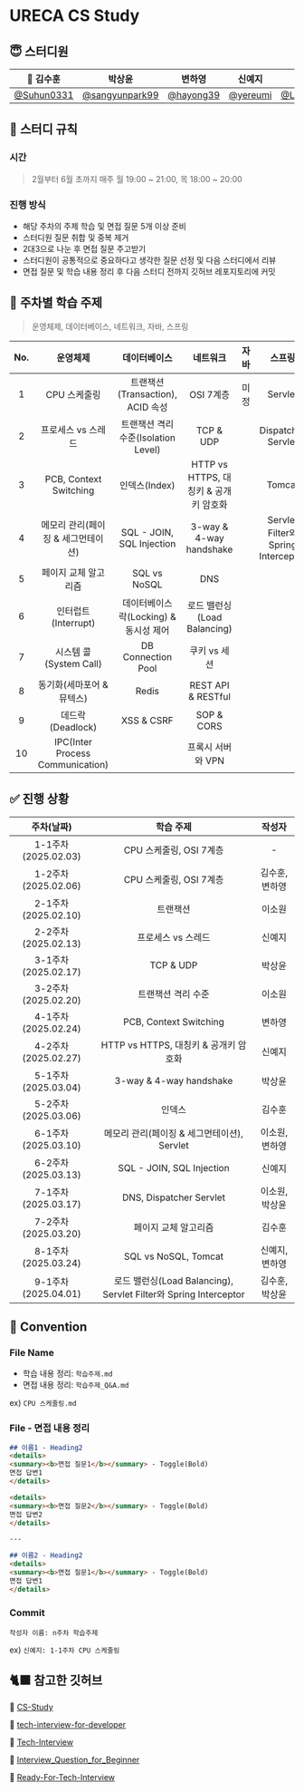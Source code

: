 # URECA CS Study
## 😇 스터디원
| 👑 김수훈 | 박상윤 | 변하영 | 신예지 | 이소원 |
|:-------:|:----:|:-----:|:----:|:----:|
| [@Suhun0331](https://github.com/Suhun0331) | [@sangyunpark99](https://github.com/sangyunpark99) | [@hayong39](https://github.com/hayong39) | [@yereumi](https://github.com/yereumi) | [@Leesowon](https://github.com/Leesowon) |

## 📍 스터디 규칙
### 시간
> 2월부터 6월 초까지 매주 월 19:00 ~ 21:00, 목 18:00 ~ 20:00

### 진행 방식
- 해당 주차의 주제 학습 및 면접 질문 5개 이상 준비
- 스터디원 질문 취합 및 중복 제거
- 2대3으로 나눈 후 면접 질문 주고받기
- 스터디원이 공통적으로 중요하다고 생각한 질문 선정 및 다음 스터디에서 리뷰
- 면접 질문 및 학습 내용 정리 후 다음 스터디 전까지 깃허브 레포지토리에 커밋

## 📑 주차별 학습 주제
> 운영체제, 데이터베이스, 네트워크, 자바, 스프링

| No. | 운영체제 | 데이터베이스 | 네트워크 | 자바 | 스프링 |
|:---:|:------:|:--------:|:------:|:---:|:----:|
| 1 | CPU 스케줄링 | 트랜잭션(Transaction), ACID 속성 | OSI 7계층 | 미정 | Servlet |
| 2 | 프로세스 vs 스레드 | 트랜잭션 격리 수준(Isolation Level) | TCP & UDP |  | Dispatcher Servlet |
| 3 | PCB, Context Switching | 인덱스(Index) | HTTP vs HTTPS, 대칭키 & 공개키 암호화 |  | Tomcat |
| 4 | 메모리 관리(페이징 & 세그먼테이션) | SQL - JOIN, SQL Injection | 3-way & 4-way handshake |  | Servlet Filter와 Spring Interceptor |
| 5 | 페이지 교체 알고리즘 | SQL vs NoSQL | DNS |  |  |
| 6 | 인터럽트(Interrupt) | 데이터베이스 락(Locking) & 동시성 제어 | 로드 밸런싱(Load Balancing) |  |  |
| 7 | 시스템 콜(System Call) | DB Connection Pool | 쿠키 vs 세션 |  |  |
| 8 | 동기화(세마포어 & 뮤텍스) | Redis | REST API & RESTful |  |  |
| 9 | 데드락(Deadlock) | XSS & CSRF | SOP & CORS |  |  |
| 10 | IPC(Inter Process Communication) |  | 프록시 서버와 VPN |  |  |

## ✅ 진행 상황
| 주차(날짜) | 학습 주제 | 작성자 |
|:--------:|:------:|:-----:|
| 1-1주차(2025.02.03) | CPU 스케줄링, OSI 7계층 | - |
| 1-2주차(2025.02.06) | CPU 스케줄링, OSI 7계층 | 김수훈, 변하영 |
| 2-1주차(2025.02.10) | 트랜잭션 | 이소원 |
| 2-2주차(2025.02.13) | 프로세스 vs 스레드 | 신예지 |
| 3-1주차(2025.02.17) | TCP & UDP | 박상윤 |
| 3-2주차(2025.02.20) | 트랜잭션 격리 수준 | 이소원 |
| 4-1주차(2025.02.24) | PCB, Context Switching | 변하영 |
| 4-2주차(2025.02.27) | HTTP vs HTTPS, 대칭키 & 공개키 암호화 | 신예지 |
| 5-1주차(2025.03.04) | 3-way & 4-way handshake | 박상윤 |
| 5-2주차(2025.03.06) | 인덱스 | 김수훈 |
| 6-1주차(2025.03.10) | 메모리 관리(페이징 & 세그먼테이션), Servlet | 이소원, 변하영 |
| 6-2주차(2025.03.13) | SQL - JOIN, SQL Injection | 신예지 |
| 7-1주차(2025.03.17) | DNS, Dispatcher Servlet | 이소원, 박상윤 |
| 7-2주차(2025.03.20) | 페이지 교체 알고리즘 | 김수훈 |
| 8-1주차(2025.03.24) | SQL vs NoSQL, Tomcat | 신예지, 변하영 |
| 9-1주차(2025.04.01) | 로드 밸런싱(Load Balancing), Servlet Filter와 Spring Interceptor | 김수훈, 박상윤 |

## 📌 Convention
### File Name
- 학습 내용 정리: `학습주제.md`
- 면접 내용 정리: `학습주제_Q&A.md`

ex) `CPU 스케줄링.md`

### File - 면접 내용 정리
```md
## 이름1 - Heading2
<details>
<summary><b>면접 질문1</b></summary> - Toggle(Bold)
면접 답변1
</details>

<details>
<summary><b>면접 질문2</b></summary> - Toggle(Bold)
면접 답변2
</details>

---

## 이름2 - Heading2
<details>
<summary><b>면접 질문1</b></summary> - Toggle(Bold)
면접 답변1
</details>
```

### Commit
`작성자 이름: n주차 학습주제`

ex) `신예지: 1-1주차 CPU 스케줄링`

## 🐈‍⬛ 참고한 깃허브
🔗 [CS-Study](https://github.com/jmxx219/CS-Study)

🔗 [tech-interview-for-developer](https://github.com/gyoogle/tech-interview-for-developer)

🔗 [Tech-Interview](https://github.com/VSFe/Tech-Interview)

🔗 [Interview_Question_for_Beginner](https://github.com/JaeYeopHan/Interview_Question_for_Beginner)

🔗 [Ready-For-Tech-Interview](https://github.com/WooVictory/Ready-For-Tech-Interview)
